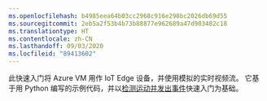 ```yaml
---
ms.openlocfilehash: b4985eea64b03cc2968c916e298bc2026db69d55
ms.sourcegitcommit: 2eb5a2f53b4b73b88877e962689a47d903482c18
ms.translationtype: HT
ms.contentlocale: zh-CN
ms.lasthandoff: 09/03/2020
ms.locfileid: "89413602"
---
```

此快速入门将 Azure VM 用作 IoT Edge 设备，并使用模拟的实时视频流。 它基于用 Python 编写的示例代码，并以[检测运动并发出事件](../../../detect-motion-emit-events-quickstart.md)快速入门为基础。
